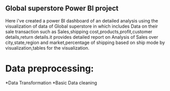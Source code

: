 ## Global superstore Power BI  project
   Here i've created a power BI dashboard of an detailed analysis using the visualization of data of Global superstore in which includes 
Data on their sale transaction such as Sales,shipping cost,products,profit,customer details,return details.it provides detailed report on 
Analysis of Sales over city,state,region and market,percentage of shipping based on ship mode by visualization,tables for the visualization.

# Data preprocessing:
*Data Transformation
*Basic Data cleaning
